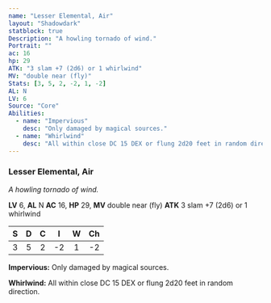 ```yaml
---
name: "Lesser Elemental, Air"
layout: "Shadowdark"
statblock: true
Description: "A howling tornado of wind."
Portrait: ""
ac: 16
hp: 29
ATK: "3 slam +7 (2d6) or 1 whirlwind"
MV: "double near (fly)"
Stats: [3, 5, 2, -2, 1, -2]
AL: N
LV: 6
Source: "Core"
Abilities:
  - name: "Impervious"
    desc: "Only damaged by magical sources."
  - name: "Whirlwind"
    desc: "All within close DC 15 DEX or flung 2d20 feet in random direction."
---
```


### Lesser Elemental, Air

_A howling tornado of wind._

**LV** 6, **AL** N
**AC** 16, **HP** 29, **MV** double near (fly)
**ATK** 3 slam +7 (2d6) or 1 whirlwind

|  S  |  D  |  C  |  I  |  W  |  Ch  |
|:---:|:---:|:---:|:---:|:---:|:----:|
| 3 | 5 | 2 | -2 | 1 | -2 |

**Impervious:** Only damaged by magical sources.

**Whirlwind:** All within close DC 15 DEX or flung 2d20 feet in random direction.

